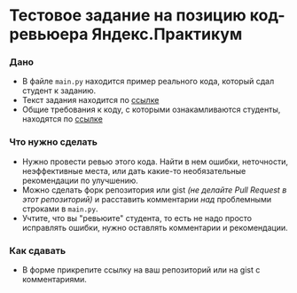 # Тестовое задание на позицию код-ревьюера Яндекс.Практикум

### Дано
* В файле `main.py` находится пример реального кода, который сдал студент к заданию. 
* Текст задания находится по [ссылке](https://docs.google.com/document/d/1sEithgM7bJbBqEZYOEOJzUuvFD3iyy_Pf2iGv7aWhsE/edit?usp=sharing)
* Общие требования к коду, с которыми ознакамливаются студенты, находятся по [ссылке](https://docs.google.com/document/d/1s_FqVkqOASwXK0DkOJZj5RzOm4iWBO5voc_8kenxXbw/edit)

### Что нужно сделать
* Нужно провести ревью этого кода. Найти в нем ошибки, неточности, неэффективные места, или дать какие-то необязательные рекомендации по улучшению.
* Можно сделать форк репозитория или gist _(не делайте Pull Request в этот репозиторий)_ и расставить комментарии _над_ проблемными строками в `main.py`.
* Учтите, что вы "ревьюите" студента, то есть не надо просто исправлять ошибки, нужно оставлять комментарии и рекомендации.

### Как сдавать
* В форме прикрепите ссылку на ваш репозиторий или на gist с комментариями.